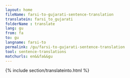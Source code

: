 ```yaml
---
layout: home
fileName: farsi-to-gujarati-sentence-translation
translatein: farsi_to_gujarati
folderName : translate
lang: gu
from: fa
to: gu
langname: farsi-to
permalink: /gu/farsi-to-gujarati-sentence-translation
tool: sentence-translations
matchurls: en&&fa&&gu
---
```

{% include section/translateinto.html %}
